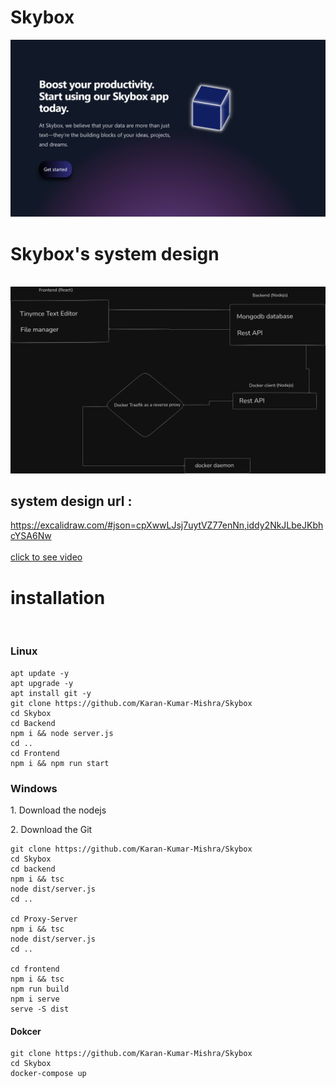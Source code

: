 <h1>Skybox</h1>

<img src="./Frontend/src/assets/Skybox.ico">
<br>

<h1>Skybox's system design</h1>
<br>
<img src="./Frontend/src/assets/SystemDesign.png">
<br>

<h2>system design url :</h2>
<a href="https://excalidraw.com/#json=cpXwwLJsj7uytVZ77enNn,iddy2NkJLbeJKbhcYSA6Nw">https://excalidraw.com/#json=cpXwwLJsj7uytVZ77enNn,iddy2NkJLbeJKbhcYSA6Nw</a>
<br>
<br>
<!-- <h1>Video</h1>
<br>
<video width="640" height="360" controls autoplay  poster="./frontend/src/assets/hoststream.ico">
  <source src="https://dms.licdn.com/playlist/vid/v2/D5605AQHeuhsbmxbnAQ/mp4-640p-30fp-crf28/B56ZfoBzTJGQB0-/0/1751944819523?e=2147483647&v=beta&t=ouDdju0FTcX8bwYMcgMkyk022mTUDcl0C5PxEwIt4O0" type="video/mp4"> -->

</video>
<a href="https://www.linkedin.com/posts/karan-mishra-892970247_linkedin-webdevelopment-microservices-activity-7348189202607456256-Ybic?utm_source=share&utm_medium=member_android&rcm=ACoAAD0wV-4BEpn8pUjq9KIZVz7Q-9jy9Zwbz-8">click to see video </a>
<h1>installation</h1>
<br>
<h3>Linux</h3>

```
apt update -y
apt upgrade -y
apt install git -y
git clone https://github.com/Karan-Kumar-Mishra/Skybox
cd Skybox
cd Backend 
npm i && node server.js
cd .. 
cd Frontend
npm i && npm run start

```

<h3>Windows</h3>

<p>1. Download the nodejs </p>
<p>2. Download the Git </p>

```
git clone https://github.com/Karan-Kumar-Mishra/Skybox
cd Skybox
cd backend
npm i && tsc
node dist/server.js
cd ..

cd Proxy-Server
npm i && tsc
node dist/server.js
cd ..

cd frontend
npm i && tsc
npm run build
npm i serve
serve -S dist

```

<h4>Dokcer </h4>

```
git clone https://github.com/Karan-Kumar-Mishra/Skybox
cd Skybox
docker-compose up

```